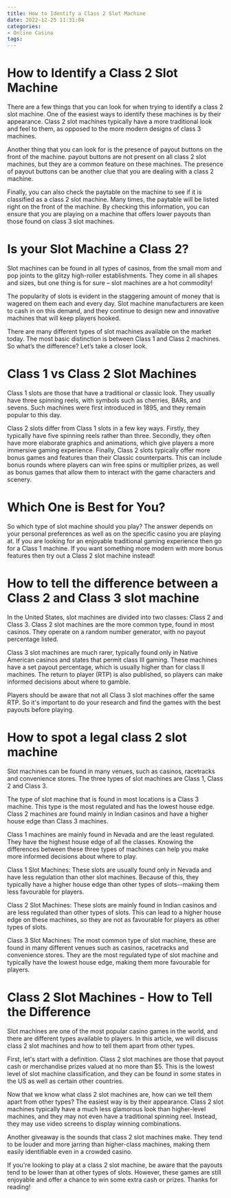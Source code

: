 ```yaml
---
title: How to Identify a Class 2 Slot Machine
date: 2022-12-25 11:31:04
categories:
- Online Casino
tags:
---
```



#  How to Identify a Class 2 Slot Machine

There are a few things that you can look for when trying to identify a class 2 slot machine. One of the easiest ways to identify these machines is by their appearance. Class 2 slot machines typically have a more traditional look and feel to them, as opposed to the more modern designs of class 3 machines.

Another thing that you can look for is the presence of payout buttons on the front of the machine. payout buttons are not present on all class 2 slot machines, but they are a common feature on these machines. The presence of payout buttons can be another clue that you are dealing with a class 2 machine.

Finally, you can also check the paytable on the machine to see if it is classified as a class 2 slot machine. Many times, the paytable will be listed right on the front of the machine. By checking this information, you can ensure that you are playing on a machine that offers lower payouts than those found on class 3 slot machines.

#  Is your Slot Machine a Class 2?

Slot machines can be found in all types of casinos, from the small mom and pop joints to the glitzy high-roller establishments. They come in all shapes and sizes, but one thing is for sure – slot machines are a hot commodity!

The popularity of slots is evident in the staggering amount of money that is wagered on them each and every day. Slot machine manufacturers are keen to cash in on this demand, and they continue to design new and innovative machines that will keep players hooked.

There are many different types of slot machines available on the market today. The most basic distinction is between Class 1 and Class 2 machines. So what’s the difference? Let’s take a closer look.

# Class 1 vs Class 2 Slot Machines

Class 1 slots are those that have a traditional or classic look. They usually have three spinning reels, with symbols such as cherries, BARs, and sevens. Such machines were first introduced in 1895, and they remain popular to this day.

Class 2 slots differ from Class 1 slots in a few key ways. Firstly, they typically have five spinning reels rather than three. Secondly, they often have more elaborate graphics and animations, which give players a more immersive gaming experience. Finally, Class 2 slots typically offer more bonus games and features than their Classic counterparts. This can include bonus rounds where players can win free spins or multiplier prizes, as well as bonus games that allow them to interact with the game characters and scenery.

# Which One is Best for You?

So which type of slot machine should you play? The answer depends on your personal preferences as well as on the specific casino you are playing at. If you are looking for an enjoyable traditional gaming experience then go for a Class 1 machine. If you want something more modern with more bonus features then try out a Class 2 slot machine instead!

#  How to tell the difference between a Class 2 and Class 3 slot machine

In the United States, slot machines are divided into two classes: Class 2 and Class 3. Class 2 slot machines are the more common type, found in most casinos. They operate on a random number generator, with no payout percentage listed.

Class 3 slot machines are much rarer, typically found only in Native American casinos and states that permit class III gaming. These machines have a set payout percentage, which is usually higher than for class II machines. The return to player (RTP) is also published, so players can make informed decisions about where to gamble.

Players should be aware that not all Class 3 slot machines offer the same RTP. So it's important to do your research and find the games with the best payouts before playing.

#  How to spot a legal class 2 slot machine

Slot machines can be found in many venues, such as casinos, racetracks and convenience stores. The three types of slot machines are Class 1, Class 2 and Class 3.

The type of slot machine that is found in most locations is a Class 3 machine. This type is the most regulated and has the lowest house edge. Class 2 machines are found mainly in Indian casinos and have a higher house edge than Class 3 machines.

Class 1 machines are mainly found in Nevada and are the least regulated. They have the highest house edge of all the classes. Knowing the differences between these three types of machines can help you make more informed decisions about where to play.

Class 1 Slot Machines: These slots are usually found only in Nevada and have less regulation than other slot machines. Because of this, they typically have a higher house edge than other types of slots--making them less favourable for players. 

Class 2 Slot Machines: These slots are mainly found in Indian casinos and are less regulated than other types of slots. This can lead to a higher house edge on these machines, so they are not as favourable for players as other types of slots. 

Class 3 Slot Machines: The most common type of slot machine, these are found in many different venues such as casinos, racetracks and convenience stores. They are the most regulated type of slot machine and typically have the lowest house edge, making them more favourable for players.

#  Class 2 Slot Machines - How to Tell the Difference

Slot machines are one of the most popular casino games in the world, and there are different types available to players. In this article, we will discuss class 2 slot machines and how to tell them apart from other types.

First, let's start with a definition. Class 2 slot machines are those that payout cash or merchandise prizes valued at no more than $5. This is the lowest level of slot machine classification, and they can be found in some states in the US as well as certain other countries.

Now that we know what class 2 slot machines are, how can we tell them apart from other types? The easiest way is by their appearance. Class 2 slot machines typically have a much less glamorous look than higher-level machines, and they may not even have a traditional spinning reel. Instead, they may use video screens to display winning combinations.

Another giveaway is the sounds that class 2 slot machines make. They tend to be louder and more jarring than higher-class machines, making them easily identifiable even in a crowded casino.

If you're looking to play at a class 2 slot machine, be aware that the payouts tend to be lower than at other types of slots. However, these games are still enjoyable and offer a chance to win some extra cash or prizes. Thanks for reading!